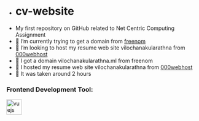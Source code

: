 - # cv-website
- My first repository on GitHub related to Net Centric Computing Assignment
- 🔭 I’m currently trying to get a domain from [freenom](https://www.freenom.com/en/index.html?lang=en)
- 👯 I’m looking to host my resume web site vilochanakularathna from [000webhost](https://www.000webhost.com/)
- 🔭 I got a domain vilochanakularathna.ml from freenom
- 👯 I hosted my resume web site vilochanakularathna from [000webhost](https://www.000webhost.com/) 
- 👯 It was taken around 2 hours
<h3 align="left">Frontend Development Tool:</h3>
<p align="left"> <a href="https://wordpress.org/" target="_blank"> <img src="https://encrypted-tbn0.gstatic.com/images?q=tbn:ANd9GcThMrwRPskY3YbshjBj3yk2i56dZGpT1OsYnw&usqp=CAU" alt="vuejs" width="40" height="40"/> </a> </p>


